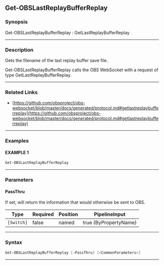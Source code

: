 Get-OBSLastReplayBufferReplay
-----------------------------
### Synopsis
Get-OBSLastReplayBufferReplay : GetLastReplayBufferReplay

---
### Description

Gets the filename of the last replay buffer save file.


Get-OBSLastReplayBufferReplay calls the OBS WebSocket with a request of type GetLastReplayBufferReplay.

---
### Related Links
* [https://github.com/obsproject/obs-websocket/blob/master/docs/generated/protocol.md#getlastreplaybufferreplay](https://github.com/obsproject/obs-websocket/blob/master/docs/generated/protocol.md#getlastreplaybufferreplay)



---
### Examples
#### EXAMPLE 1
```PowerShell
Get-OBSLastReplayBufferReplay
```

---
### Parameters
#### **PassThru**

If set, will return the information that would otherwise be sent to OBS.






|Type      |Required|Position|PipelineInput        |
|----------|--------|--------|---------------------|
|`[Switch]`|false   |named   |true (ByPropertyName)|



---
### Syntax
```PowerShell
Get-OBSLastReplayBufferReplay [-PassThru] [<CommonParameters>]
```
---
